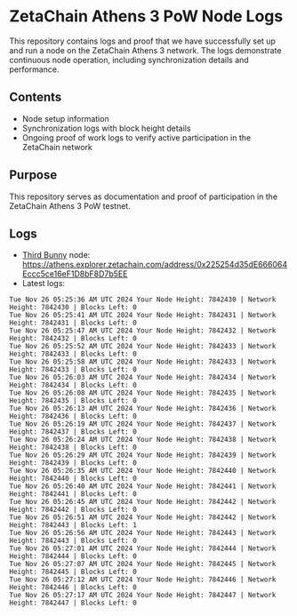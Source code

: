 # ZetaChain Athens 3 PoW Node Logs
This repository contains logs and proof that we have successfully set up and run a node on the ZetaChain Athens 3 network. The logs demonstrate continuous node operation, including synchronization details and performance.

## Contents
- Node setup information
- Synchronization logs with block height details
- Ongoing proof of work logs to verify active participation in the ZetaChain network

## Purpose
This repository serves as documentation and proof of participation in the ZetaChain Athens 3 PoW testnet.

## Logs

- [Third Bunny](https://thirdbunny.xyz/) node: https://athens.explorer.zetachain.com/address/0x225254d35dE666064Eccc5ce16eF1D8bF8D7b5EE
- Latest logs:
```
Tue Nov 26 05:25:36 AM UTC 2024 Your Node Height: 7842430 | Network Height: 7842430 | Blocks Left: 0
Tue Nov 26 05:25:41 AM UTC 2024 Your Node Height: 7842431 | Network Height: 7842431 | Blocks Left: 0
Tue Nov 26 05:25:47 AM UTC 2024 Your Node Height: 7842432 | Network Height: 7842432 | Blocks Left: 0
Tue Nov 26 05:25:52 AM UTC 2024 Your Node Height: 7842433 | Network Height: 7842433 | Blocks Left: 0
Tue Nov 26 05:25:58 AM UTC 2024 Your Node Height: 7842433 | Network Height: 7842433 | Blocks Left: 0
Tue Nov 26 05:26:03 AM UTC 2024 Your Node Height: 7842434 | Network Height: 7842434 | Blocks Left: 0
Tue Nov 26 05:26:08 AM UTC 2024 Your Node Height: 7842435 | Network Height: 7842435 | Blocks Left: 0
Tue Nov 26 05:26:13 AM UTC 2024 Your Node Height: 7842436 | Network Height: 7842436 | Blocks Left: 0
Tue Nov 26 05:26:19 AM UTC 2024 Your Node Height: 7842437 | Network Height: 7842437 | Blocks Left: 0
Tue Nov 26 05:26:24 AM UTC 2024 Your Node Height: 7842438 | Network Height: 7842438 | Blocks Left: 0
Tue Nov 26 05:26:29 AM UTC 2024 Your Node Height: 7842439 | Network Height: 7842439 | Blocks Left: 0
Tue Nov 26 05:26:35 AM UTC 2024 Your Node Height: 7842440 | Network Height: 7842440 | Blocks Left: 0
Tue Nov 26 05:26:40 AM UTC 2024 Your Node Height: 7842441 | Network Height: 7842441 | Blocks Left: 0
Tue Nov 26 05:26:45 AM UTC 2024 Your Node Height: 7842442 | Network Height: 7842442 | Blocks Left: 0
Tue Nov 26 05:26:51 AM UTC 2024 Your Node Height: 7842442 | Network Height: 7842443 | Blocks Left: 1
Tue Nov 26 05:26:56 AM UTC 2024 Your Node Height: 7842443 | Network Height: 7842443 | Blocks Left: 0
Tue Nov 26 05:27:01 AM UTC 2024 Your Node Height: 7842444 | Network Height: 7842444 | Blocks Left: 0
Tue Nov 26 05:27:07 AM UTC 2024 Your Node Height: 7842445 | Network Height: 7842445 | Blocks Left: 0
Tue Nov 26 05:27:12 AM UTC 2024 Your Node Height: 7842446 | Network Height: 7842446 | Blocks Left: 0
Tue Nov 26 05:27:17 AM UTC 2024 Your Node Height: 7842447 | Network Height: 7842447 | Blocks Left: 0
```
